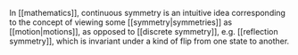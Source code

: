 In [[mathematics]], continuous symmetry is an intuitive idea corresponding to the concept of viewing some [[symmetry|symmetries]] as [[motion|motions]], as opposed to [[discrete symmetry]], e.g. [[reflection symmetry]], which is invariant under a kind of flip from one state to another.